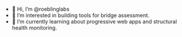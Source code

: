 - 👋 Hi, I’m @roeblinglabs
- 👀 I’m interested in building tools for bridge assessment.
- 🌱 I’m currently learning about progressive web apps and structural health monitoring.

<!---
roeblinglabs/roeblinglabs is a ✨ special ✨ repository because its `README.md` (this file) appears on your GitHub profile.
You can click the Preview link to take a look at your changes.
--->
